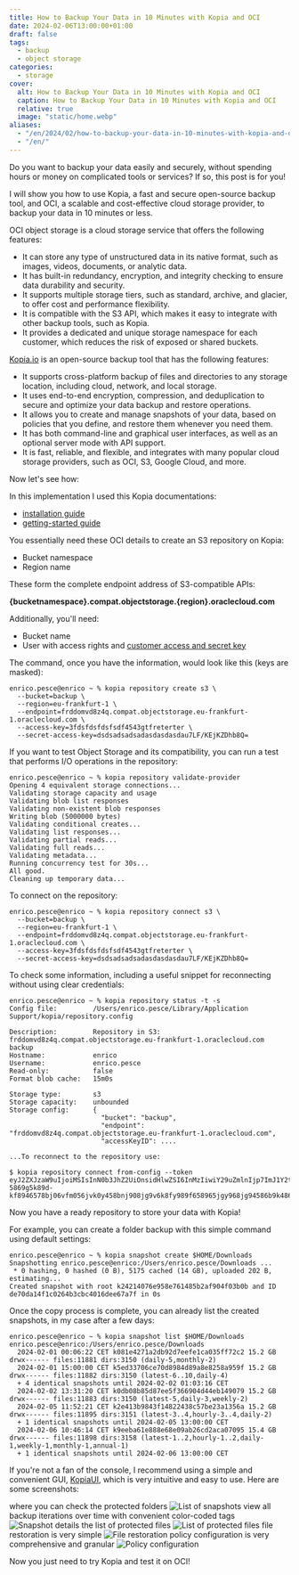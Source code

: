 ```yaml
---
title: How to Backup Your Data in 10 Minutes with Kopia and OCI
date: 2024-02-06T13:00:00+01:00
draft: false
tags:
  - backup
  - object storage
categories:
  - storage
cover:
  alt: How to Backup Your Data in 10 Minutes with Kopia and OCI
  caption: How to Backup Your Data in 10 Minutes with Kopia and OCI
  relative: true
  image: "static/home.webp"
aliases:
  - "/en/2024/02/how-to-backup-your-data-in-10-minutes-with-kopia-and-oci/"
  - "/en/"
---
```


Do you want to backup your data easily and securely, without spending hours or money on complicated tools or services? If so, this post is for you!

I will show you how to use Kopia, a fast and secure open-source backup tool, and OCI, a scalable and cost-effective cloud storage provider, to backup your data in 10 minutes or less.

OCI object storage is a cloud storage service that offers the following features:

- It can store any type of unstructured data in its native format, such as images, videos, documents, or analytic data.
- It has built-in redundancy, encryption, and integrity checking to ensure data durability and security.
- It supports multiple storage tiers, such as standard, archive, and glacier, to offer cost and performance flexibility.
- It is compatible with the S3 API, which makes it easy to integrate with other backup tools, such as Kopia.
- It provides a dedicated and unique storage namespace for each customer, which reduces the risk of exposed or shared buckets.

[Kopia.io](https://kopia.io/) is an open-source backup tool that has the following features:

- It supports cross-platform backup of files and directories to any storage location, including cloud, network, and local storage.
- It uses end-to-end encryption, compression, and deduplication to secure and optimize your data backup and restore operations.
- It allows you to create and manage snapshots of your data, based on policies that you define, and restore them whenever you need them.
- It has both command-line and graphical user interfaces, as well as an optional server mode with API support.
- It is fast, reliable, and flexible, and integrates with many popular cloud storage providers, such as OCI, S3, Google Cloud, and more.

Now let's see how:

In this implementation I used this Kopia documentations:
- [installation guide](https://kopia.io/docs/installation/) 
- [getting-started guide](https://kopia.io/docs/getting-started/)

You essentially need these OCI details to create an S3 repository on Kopia:

- Bucket namespace
- Region name

These form the complete endpoint address of S3-compatible APIs:

**{bucketnamespace}.compat.objectstorage.{region}.oraclecloud.com**

Additionally, you'll need:

- Bucket name
- User with access rights and [customer access and secret key](https://docs.oracle.com/en-us/iaas/Content/Identity/Tasks/managingcredentials.htm#Working2)

The command, once you have the information, would look like this (keys are masked):

```console
enrico.pesce@enrico ~ % kopia repository create s3 \
  --bucket=backup \
  --region=eu-frankfurt-1 \
  --endpoint=frddomvd8z4q.compat.objectstorage.eu-frankfurt-1.oraclecloud.com \
  --access-key=3fdsfdsfdsfsdf4543gtfreterter \
  --secret-access-key=dsdsadsadsadasdasdasdau7LF/KEjKZDhb8Q=
```

If you want to test Object Storage and its compatibility, you can run a test that performs I/O operations in the repository:

```console
enrico.pesce@enrico ~ % kopia repository validate-provider
Opening 4 equivalent storage connections...
Validating storage capacity and usage
Validating blob list responses
Validating non-existent blob responses
Writing blob (5000000 bytes)
Validating conditional creates...
Validating list responses...
Validating partial reads...
Validating full reads...
Validating metadata...
Running concurrency test for 30s...
All good.
Cleaning up temporary data...
```
To connect on the repository:

```console
enrico.pesce@enrico ~ % kopia repository connect s3 \
  --bucket=backup \
  --region=eu-frankfurt-1 \
  --endpoint=frddomvd8z4q.compat.objectstorage.eu-frankfurt-1.oraclecloud.com \
  --access-key=3fdsfdsfdsfsdf4543gtfreterter \
  --secret-access-key=dsdsadsadsadasdasdasdau7LF/KEjKZDhb8Q=
```

To check some information, including a useful snippet for reconnecting without using clear credentials:

```console
enrico.pesce@enrico ~ % kopia repository status -t -s
Config file:         /Users/enrico.pesce/Library/Application Support/kopia/repository.config

Description:         Repository in S3: frddomvd8z4q.compat.objectstorage.eu-frankfurt-1.oraclecloud.com backup
Hostname:            enrico
Username:            enrico.pesce
Read-only:           false
Format blob cache:   15m0s

Storage type:        s3
Storage capacity:    unbounded
Storage config:      {
                       "bucket": "backup",
                       "endpoint": "frddomvd8z4q.compat.objectstorage.eu-frankfurt-1.oraclecloud.com",
                       "accessKeyID": ....

...To reconnect to the repository use:

$ kopia repository connect from-config --token eyJ2ZXJzaW9uIjoiMSIsInN0b3JhZ2UiOnsidHlwZSI6InMzIiwiY29uZmlnIjp7ImJ1Y2tldCI6ImJhY2t1cCIsImVuZHBvaW50IjoiZnJkZG9tdmQ4ejRxLmNvbXBhdC5vYmplY3RzdG9yYWdlLmVdsgfdsgdfsgfdsgo537hn9058jg9v-5869g5k89d-kf8946578bj06vfm056jvk0y458bnj908jg9v6k8fy989f658965jgy968jg94586b9k4869g84y6hgb8j69b8hj69hk8g95687h969bmtiomgufiunfbter
```

Now you have a ready repository to store your data with Kopia!

For example, you can create a folder backup with this simple command using default settings:

```console
enrico.pesce@enrico ~ % kopia snapshot create $HOME/Downloads
Snapshotting enrico.pesce@enrico:/Users/enrico.pesce/Downloads ...
 * 0 hashing, 0 hashed (0 B), 5175 cached (14 GB), uploaded 202 B, estimating...
Created snapshot with root k24214076e958e761485b2af904f03b0b and ID de70da14f1c0264b3cbc4016dee67a7f in 0s
```

Once the copy process is complete, you can already list the created snapshots, in my case after a few days:

```console
enrico.pesce@enrico ~ % kopia snapshot list $HOME/Downloads
enrico.pesce@enrico:/Users/enrico.pesce/Downloads
  2024-02-01 00:06:22 CET k081e4271a2db92d7eefe1ca035ff72c2 15.2 GB drwx------ files:11881 dirs:3150 (daily-5,monthly-2)
  2024-02-01 15:00:00 CET k5ed33706ce70d8984d89a8e8258a959f 15.2 GB drwx------ files:11882 dirs:3150 (latest-6..10,daily-4)
  + 4 identical snapshots until 2024-02-02 01:03:16 CET
  2024-02-02 13:31:20 CET k0db08b85d87ee5f366904d44eb149079 15.2 GB drwx------ files:11883 dirs:3150 (latest-5,daily-3,weekly-2)
  2024-02-05 11:52:21 CET k2e413b9843f14822438c57be23a1356a 15.2 GB drwx------ files:11895 dirs:3151 (latest-3..4,hourly-3..4,daily-2)
  + 1 identical snapshots until 2024-02-05 13:00:00 CET
  2024-02-06 10:46:14 CET k9eeba61e888e68e09ab26cd2aca07095 15.4 GB drwx------ files:11898 dirs:3158 (latest-1..2,hourly-1..2,daily-1,weekly-1,monthly-1,annual-1)
  + 1 identical snapshots until 2024-02-06 13:00:00 CET
```

If you're not a fan of the console, I recommend using a simple and convenient GUI, [KopiaUI](https://github.com/kopia/kopia/releases/tag/v0.15.0), which is very intuitive and easy to use. Here are some screenshots:

where you can check the protected folders
![List of snapshots](static/home.webp "List of snapshots")
view all backup iterations over time with convenient color-coded tags
![Snapshot details](static/snapshots.webp "Snapshot details")
the list of protected files
![List of protected files](static/files.webp "List of files")
file restoration is very simple
![File restoration](static/filesripristino.webp "File restoration")
policy configuration is very comprehensive and granular
![Policy configuration](static/policy.webp "Policy configuration")

Now you just need to try Kopia and test it on OCI!
